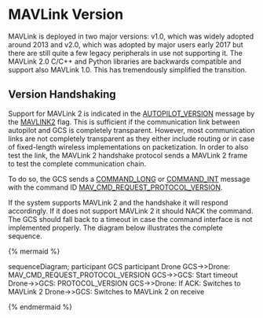 # MAVLink Version

MAVLink is deployed in two major versions: v1.0, which was widely adopted around 2013 and v2.0, which was adopted by major users early 2017 but there are still quite a few legacy peripherals in use not supporting it. The MAVLink 2.0 C/C++ and Python libraries are backwards compatible and support also MAVLink 1.0. This has tremendously simplified the transition.

## Version Handshaking

Support for MAVLink 2 is indicated in the [AUTOPILOT\_VERSION](http://mavlink.org/messages/common#AUTOPILOT_VERSION) message by the [MAVLINK2](http://mavlink.org/messages/common#MAV_PROTOCOL_CAPABILITY_MAVLINK2) flag. This is sufficient if the communication link between autopilot and GCS is completely transparent. However, most communication links are not completely transparent as they either include routing or in case of fixed-length wireless implementations on packetization. In order to also test the link, the MAVLink 2 handshake protocol sends a MAVLink 2 frame to test the complete communication chain.

To do so, the GCS sends a [COMMAND\_LONG](http://mavlink.org/messages/common#COMMAND_LONG)  or [COMMAND\_INT](http://mavlink.org/messages/common#COMMAND_INT)  message with the command ID [MAV\_CMD\_REQUEST\_PROTOCOL\_VERSION](http://mavlink.org/messages/common#MAV_CMD_REQUEST_PROTOCOL_VERSION).

If the system supports MAVLink 2 and the handshake it will respond accordingly. If it does not support MAVLink 2 it should NACK the command. The GCS should fall back to a timeout in case the command interface is not implemented properly. The diagram below illustrates the complete sequence.


{% mermaid %}

sequenceDiagram;
    participant GCS
    participant Drone
    GCS->>Drone: MAV_CMD_REQUEST_PROTOCOL_VERSION
    GCS->>GCS: Start timeout
    Drone->>GCS: PROTOCOL_VERSION
    GCS->>Drone: If ACK: Switches to MAVLink 2
    Drone->>GCS: Switches to MAVLink 2 on receive

{% endmermaid %}






